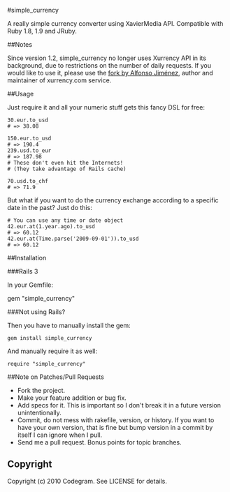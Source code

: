 #simple_currency

A really simple currency converter using XavierMedia API.
Compatible with Ruby 1.8, 1.9 and JRuby.

##Notes

Since version 1.2, simple_currency no longer uses Xurrency API in its
background, due to restrictions on the number of daily requests. If you
would like to use it, please use the [fork by Alfonso
Jiménez](http://github.com/alfonsojimenez/simple_currency), author and
maintainer of xurrency.com service.

##Usage

Just require it and all your numeric stuff gets this fancy DSL for free:

    30.eur.to_usd
    # => 38.08

    150.eur.to_usd
    # => 190.4
    239.usd.to_eur
    # => 187.98 
    # These don't even hit the Internets!
    # (They take advantage of Rails cache)

    70.usd.to_chf
    # => 71.9

But what if you want to do the currency exchange according to a specific date
in the past? Just do this:

    # You can use any time or date object
    42.eur.at(1.year.ago).to_usd
    # => 60.12
    42.eur.at(Time.parse('2009-09-01')).to_usd
    # => 60.12

##Installation

###Rails 3

In your Gemfile:

  gem "simple_currency"

###Not using Rails?

Then you have to manually install the gem:

    gem install simple_currency

And manually require it as well:

    require "simple_currency"

##Note on Patches/Pull Requests
 
* Fork the project.
* Make your feature addition or bug fix.
* Add specs for it. This is important so I don't break it in a
  future version unintentionally.
* Commit, do not mess with rakefile, version, or history.
  If you want to have your own version, that is fine but bump version
  in a commit by itself I can ignore when I pull.
* Send me a pull request. Bonus points for topic branches.

## Copyright

Copyright (c) 2010 Codegram. See LICENSE for details.
